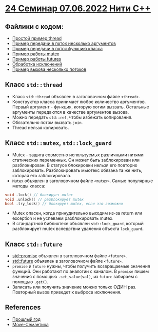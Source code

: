 # [24 Семинар 07.06.2022 Нити С++](https://disk.yandex.ru/d/DQ3GNJCgfr6Jzg/%D0%90%D1%80%D1%85%D0%B8%D1%82%D0%B5%D0%BA%D1%82%D1%83%D1%80%D0%B0%20%D0%BA%D0%BE%D0%BC%D0%BF%D1%8C%D1%8E%D1%82%D0%B5%D1%80%D0%B0%20%D0%B8%20%D0%BE%D0%BF%D0%B5%D1%80%D0%B0%D1%86%D0%B8%D0%BE%D0%BD%D0%BD%D1%8B%D0%B5%20%D1%81%D0%B8%D1%81%D1%82%D0%B5%D0%BC%D1%8B/07.06_%D0%90%D1%80%D1%85%D0%B8%D1%82%D0%B5%D0%BA%D1%82%D1%83%D1%80%D0%B0_%D0%BA%D0%BE%D0%BC%D0%BF%D1%8C%D1%8E%D1%82%D0%B5%D1%80%D0%B0_%D0%B8_%D0%BE%D0%BF%D0%B5%D1%80%D0%B0%D1%86%D0%B8%D0%BE%D0%BD%D0%BD%D1%8B%D0%B5_%D1%81%D0%B8%D1%81%D1%82%D0%B5%D0%BC%D1%8B_%D0%A1%D0%B5%D0%BC%D0%B8%D0%BD%D0%B0%D1%80_%D0%A4%D0%B8%D0%BB%D0%B8%D1%82%D0%BE%D0%B2_%D0%91%D0%9F%D0%9C%D0%98_207_07%2006%202022_9-58-22_%2B00-00.mp4)
## Файлики с кодом:
* [Простой пример thread](simple_thread.cpp)
* [Пример передачи в поток несколько аргументов](simple_thread_multiple_args.cpp)
* [Пример передачи в поток функцию класса](thread_callables.cpp)
* [Пример работы mutex](mutex.cpp)
* [Пример работы futures](futures.cpp)
* [Обработка исключений](exceptions.cpp)
* [Пример вызова несколько потоков](vector_threads.cpp)

## Класс `std::thread`
* Класс `std::thread` объявлен в заголовочном файле `<thread>`.
* Конструктор класса принимает любое количество аргументов. Первый аргумент - функция, которую хотим вызвать. Остальные аргументы передаются в качестве аргументов вызова.
* Можно передать `std::ref`, чтобы избежать копирования.
* Обязательно потом вызвать `join`.
* Thread нельзя копировать.

## Класс `std::mutex`, `std::lock_guard`
* Mutex - защита совместно используемых различными нитями статических переменных. Он может быть заблокирован или разблокирован. 
В статусе блокировки нельзя его повторно заблокировать. Разблокировать мьютекс обязана та же нить, которая его заблокировала.
* `Mutex` объявлен в заголовочном файле `<mutex>`.
Самые популярные методы класса:
```C++
void .lock() // блокирует mutex
void .unlock() // разблокирует mutex
bool .try_lock() // блокирует mutex, если это возможно
```
* Mutex опасен, когда принудительно выходим из-за return или exception и не успеваем разблокировать mutex. 
* В стандартной библиотеке объявлен `std::lock_guard`, который разблокирует mutex вследствии удаления объекта `lock_guard`.

## Класс `std::future`
* [std::promise](https://en.cppreference.com/w/cpp/thread/promise) объявлен в заголовочном файле `<future>`.
* [std::future](https://en.cppreference.com/w/cpp/thread/future) объявлен в заголовочном файле `<future>`.
* `promise` и `future` нужны, чтобы получить возвращаемые значения функций. Они работают по аналогии с каналом. В `promise` пишем значения с помощью `.set_value(val)`, из `future` забираем с помощью `.get()`.
* Записать или получить значение можно только ОДИН раз. Повторный вызов приведет к выброса исключения.

## References
* [Прошлый год](https://github.com/blackav/hse-caos-2020/tree/master/23-stdthread)
* [Move-Семантика](https://github.com/blackav/hse-caos-2020/blob/master/23-stdthread/cxx11_move.md)
